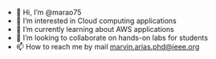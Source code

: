 - 👋 Hi, I’m @marao75
- 👀 I’m interested in Cloud computing applications 
- 🌱 I’m currently learning about AWS applications 
- 💞️ I’m looking to collaborate on hands-on labs for students
- 📫 How to reach me by mail marvin.arias.phd@ieee.org

<!---
marao75/marao75 is a ✨ special ✨ repository because its `README.md` (this file) appears on your GitHub profile.
You can click the Preview link to take a look at your changes.
--->
